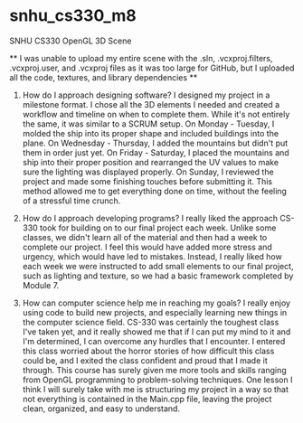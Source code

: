 # snhu_cs330_m8
SNHU CS330 OpenGL 3D Scene

** I was unable to upload my entire scene with the .sln, .vcxproj.filters, .vcxproj.user, and .vcxproj files as it was too large for GitHub, but I uploaded all the code, textures, and library dependencies **

1. How do I approach designing software?
I designed my project in a milestone format. I chose all the 3D elements I needed and created a workflow and timeline on when to complete them. While it's not entirely the same, it was similar to a SCRUM setup. On Monday - Tuesday, I molded the ship into its proper shape and included buildings into the plane. On Wednesday - Thursday, I added the mountains but didn't put them in order just yet. On Friday - Saturday, I placed the mountains and ship into their proper position and rearranged the UV values to make sure the lighting was displayed properly. On Sunday, I reviewed the project and made some finishing touches before submitting it. This method allowed me to get everything done on time, without the feeling of a stressful time crunch.

2. How do I approach developing programs?
I really liked the approach CS-330 took for building on to our final project each week. Unlike some classes, we didn't learn all of the material and then had a week to complete our project. I feel this would have added more stress and urgency, which would have led to mistakes. Instead, I really liked how each week we were instructed to add small elements to our final project, such as lighting and texture, so we had a basic framework completed by Module 7.

3. How can computer science help me in reaching my goals?
I really enjoy using code to build new projects, and especially learning new things in the computer science field. CS-330 was certainly the toughest class I've taken yet, and it really showed me that if I can put my mind to it and I'm determined, I can overcome any hurdles that I encounter. I entered this class worried about the horror stories of how difficult this class could be, and I exited the class confident and proud that I made it through. This course has surely given me more tools and skills ranging from OpenGL programming to problem-solving techniques. One lesson I think I will surely take with me is structuring my project in a way so that not everything is contained in the Main.cpp file, leaving the project clean, organized, and easy to understand.
